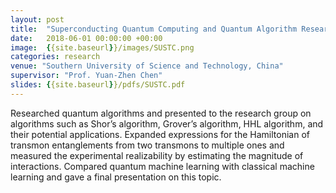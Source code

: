 ```yaml
---
layout: post
title:  "Superconducting Quantum Computing and Quantum Algorithm Research"
date:   2018-06-01 00:00:00 +00:00
image:  {{site.baseurl}}/images/SUSTC.png
categories: research
venue: "Southern University of Science and Technology, China"
supervisor: "Prof. Yuan-Zhen Chen"
slides: {{site.baseurl}}/pdfs/SUSTC.pdf
---
```

Researched quantum algorithms and presented to the research group on algorithms such as Shor’s algorithm, Grover’s algorithm, HHL algorithm, and their potential applications. Expanded expressions for the Hamiltonian of transmon entanglements from two transmons to multiple ones and measured the experimental realizability by estimating the magnitude of interactions. Compared quantum machine learning with classical machine learning and gave a final presentation on this topic.
